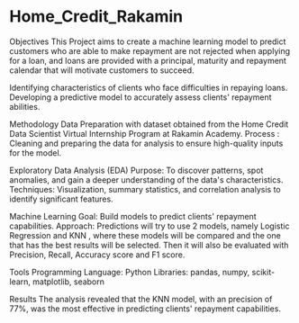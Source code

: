# Home_Credit_Rakamin

Objectives
This Project aims to create a machine learning model to predict customers who are able to make repayment are not rejected when applying for a loan, and loans are provided with a principal, maturity and repayment calendar that will motivate customers to succeed.

Identifying characteristics of clients who face difficulties in repaying loans.
Developing a predictive model to accurately assess clients' repayment abilities.

Methodology
Data Preparation with dataset obtained from the Home Credit Data Scientist Virtual Internship Program at Rakamin Academy.
Process : Cleaning and preparing the data for analysis to ensure high-quality inputs for the model.

Exploratory Data Analysis (EDA)
Purpose: To discover patterns, spot anomalies, and gain a deeper understanding of the data's characteristics.
Techniques: Visualization, summary statistics, and correlation analysis to identify significant features.

Machine Learning
Goal: Build models to predict clients' repayment capabilities.
Approach: Predictions will try to use 2 models, namely Logistic Regression and KNN , where these models will be compared and the one that has the best results will be selected. Then it will also be evaluated with Precision, Recall, Accuracy score and F1 score. 

Tools
Programming Language: Python
Libraries: pandas, numpy, scikit-learn, matplotlib, seaborn

Results
The analysis revealed that the KNN model, with an precision of 77%, was the most effective in predicting clients' repayment capabilities. 
